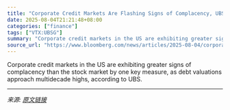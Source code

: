 ```yaml
---
title: "Corporate Credit Markets Are Flashing Signs of Complacency, UBS Says"
date: 2025-08-04T21:21:48+08:00
categories: ["finance"]
tags: ["VTX:UBSG"]
summary: "Corporate credit markets in the US are exhibiting greater signs of complacency than the stock market by one key measure, as debt valuations approach multidecade highs, according to UBS."
source_url: "https://www.bloomberg.com/news/articles/2025-08-04/corporate-bond-spreads-flashing-signs-of-complacency-ubs-says"
---
```


Corporate credit markets in the US are exhibiting greater signs of complacency than the stock market by one key measure, as debt valuations approach multidecade highs, according to UBS.

---

*来源: [原文链接](https://www.bloomberg.com/news/articles/2025-08-04/corporate-bond-spreads-flashing-signs-of-complacency-ubs-says)*
